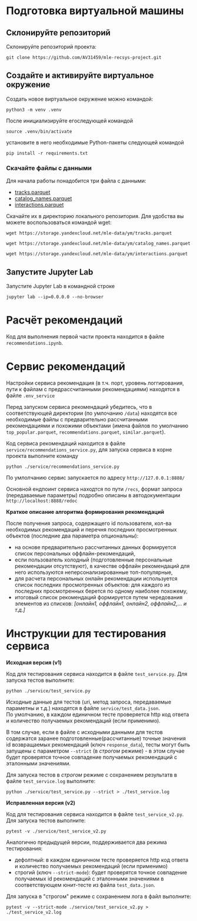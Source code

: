 # Подготовка виртуальной машины

## Склонируйте репозиторий

Склонируйте репозиторий проекта:

```
git clone https://github.com/AV31459/mle-recsys-project.git
```

## Создайте и активируйте виртуальное окружение

Создать новое виртуальное окружение можно командой:

```
python3 -m venv .venv
```

После инициализируйте егоследующей командой

```
source .venv/bin/activate
```

установите в него необходимые Python-пакеты следующей командой

```
pip install -r requirements.txt
```

### Скачайте файлы с данными

Для начала работы понадобится три файла с данными:
- [tracks.parquet](https://storage.yandexcloud.net/mle-data/ym/tracks.parquet)
- [catalog_names.parquet](https://storage.yandexcloud.net/mle-data/ym/catalog_names.parquet)
- [interactions.parquet](https://storage.yandexcloud.net/mle-data/ym/interactions.parquet)
 
Скачайте их в директорию локального репозитория. Для удобства вы можете воспользоваться командой wget:

```
wget https://storage.yandexcloud.net/mle-data/ym/tracks.parquet

wget https://storage.yandexcloud.net/mle-data/ym/catalog_names.parquet

wget https://storage.yandexcloud.net/mle-data/ym/interactions.parquet
```

## Запустите Jupyter Lab

Запустите Jupyter Lab в командной строке

```
jupyter lab --ip=0.0.0.0 --no-browser
```

# Расчёт рекомендаций

Код для выполнения первой части проекта находится в файле `recommendations.ipynb`.

# Сервис рекомендаций

Настройки сервиса рекомендация (в т.ч. порт, уровень логгирования, пути к файлам с предрассчитанными рекомендациями) находятся в файле `.env_service`       

Перед запуском сервиса рекомендаций убедитесь, что в соответствующей директории (по умлочанию `/data`) находятся все необходимые файлы с предварительно рассчитанными рекомендациями и похожими объектами (имена файлов по умолчанию `top_popular.parquet`, `recommendations.parquet`, `similar.parquet`).      

Код сервиса рекомендаций находится в файле `service/recommendations_service.py`, для запуска сервиса в корне проекта выполните команду
```
python ./service/recommendations_service.py
```
По умлолчанию сервис запускается по адресу `http://127.0.0.1:8888/`

Основной ендпоинт сервиса находтся по пути `/recs`, формат запроса (передаваемые параметры) подробно описаны в автодокументации `http://localhost:8888/redoc`

__Краткое описание алгоритма формирования рекомендаций__

После получения запроса, содержащего id пользователя, кол-ва необходимых рекомендаций и перечня последних просмотренных объектов (последние два параметра опциональны): 

- на основе предварительно рассчитанных данных формируется список персональных оффлайн-рекомендаций, 
- если пользователь холодный (подготовленные персональные рекомендации отсутствуют), в качестве оффлайн рекомендаций для него используются неперсонализированные топ-популярные,
- для расчета персональных онлайн рекомендации используется список последних просмотренных объектов: для каждого из последних просмотренных берется по одному наиболее похожему,
- итоговый список рекомендаций формируется путем чередования элементов из списков: _[онлайн1, оффлайн1, онлайн2, оффлайн2,... и т.д.]_


# Инструкции для тестирования сервиса

__Исходная версия (v1)__

Код для тестирования сервиса находится в файле `test_service.py`. Для запуска тестов выполните:   
```
python ./service/test_service.py
```

Исходные данные для тестов (uri, метод запроса, передаваемые параметны и т.д.) находятся в файле `service/test_data.json`.      
По умолчанию, в каждом единичном тесте проверяется http код ответа и количество получаемых рекомендаций (если применимо).

В том случае, если в файле с исходными данными для тестов содержатся заранее подготовленные(рассчитанные) точные значения id возвращаемых рекомендаций (ключ `response_data`), тесты могут быть запущены c параметром `--strict` (в _строгом_ режиме) - в этом случае будет проверятся точное совпадение получаемых рекомендаций с эталонными значениями.

Для запуска тестов в _строгом_ режиме c сохранением результатв в файле `test_service.log` выполните:
```
python ./service/test_service.py --strict > ./test_service.log
```

__Исправленная версия (v2)__

Код для тестирования сервиса находится в файле `test_service_v2.py`. Для запуска тестов выполните:   
```
pytest -v ./service/test_service_v2.py
```  

Аналогично предыдущей версии, поддерживается два режима тестирования: 
- дефолтный: в каждом единичном тесте проверяется http код ответа и количество получаемых рекомендаций (если применимо)
- строгий (ключ `--strict-mode`): будет проверятся точное совпадение получаемых id рекомендаций с эталонными значениями в соответствующем юнит-тесте из файла `test_data.json`.

Для запуска в "строгом" режиме с сохранением лога в файл выполните:
```
pytest -v --strict-mode ./service/test_service_v2.py > ./test_service_v2.log
```
